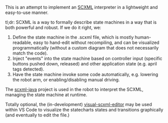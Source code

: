 This is an attempt to implement an [SCXML](https://www.w3.org/TR/scxml/) interpreter in a lightweight and easy-to-use manner.

tl;dr: SCXML is a way to formally describe state machines in a way that is both powerful and robust. If we do it right, we:

1. Define the state machine in the .scxml file, which is mostly human-readable, easy to hand-edit without recompiling, and can be visualized programmatically (without a custom diagram that does not necessarily match the code).
2. Inject "events" into the state machine based on controller input (specific buttons pushed down, released) and other application state (e.g. april tags detected).
3. Have the state machine invoke some code automatically, e.g. lowering the robot arm, or enabling/disabling manual driving.

The [scxml-java](https://github.com/carlos-verdes/scxml-java) project is used in the robot to interpret the SCXML, managing the state machine at runtime.

Totally optional, the (in-development) [visual-scxml-editor](https://github.com/Phrogz/visual-scxml-editor) may be used within VS Code to visualize the statecharts states and transitions graphically (and eventually to edit the file.)
